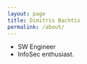 ```yaml
---
layout: page
title: Dimitris Bachtis
permalink: /about/
---
```


* SW Engineer 
* InfoSec enthusiast.
